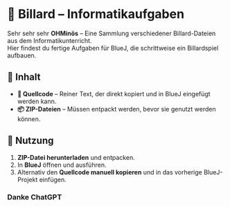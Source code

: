 # 🎱 Billard – Informatikaufgaben

Sehr sehr sehr **OHMinös** – Eine Sammlung verschiedener Billard-Dateien aus dem Informatikunterricht.  
Hier findest du fertige Aufgaben für BlueJ, die schrittweise ein Billardspiel aufbauen.  

## 📂 Inhalt

- **📜 Quellcode** – Reiner Text, der direkt kopiert und in BlueJ eingefügt werden kann.  
- **📦 ZIP-Dateien** – Müssen entpackt werden, bevor sie genutzt werden können.  

## 🚀 Nutzung

1. **ZIP-Datei herunterladen** und entpacken.  
2. In **BlueJ** öffnen und ausführen.  
3. Alternativ den **Quellcode manuell kopieren** und in das vorherige BlueJ-Projekt einfügen.  

### Danke ChatGPT 